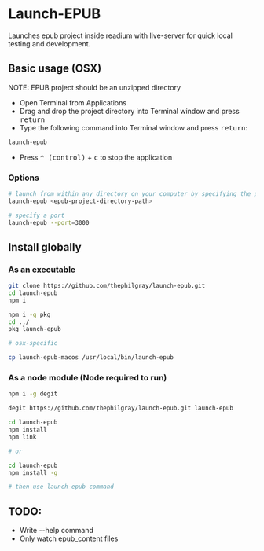 # Launch-EPUB

Launches epub project inside readium with live-server for quick local testing and development.

## Basic usage (OSX)

NOTE: EPUB project should be an unzipped directory

- Open Terminal from Applications
- Drag and drop the project directory into Terminal window and press <kbd>return</kbd>
- Type the following command into Terminal window and press <kbd>return</kbd>:

```bash
launch-epub
```

- Press <kbd>⌃ (control)</kbd> + <kbd>c</kbd> to stop the application

### Options

```bash
# launch from within any directory on your computer by specifying the project directory path
launch-epub <epub-project-directory-path>

# specify a port
launch-epub --port=3000
```

## Install globally

### As an executable

```bash
git clone https://github.com/thephilgray/launch-epub.git
cd launch-epub
npm i

npm i -g pkg
cd ../
pkg launch-epub

# osx-specific

cp launch-epub-macos /usr/local/bin/launch-epub

```

### As a node module (Node required to run)

```bash
npm i -g degit

degit https://github.com/thephilgray/launch-epub.git launch-epub

cd launch-epub
npm install
npm link

# or

cd launch-epub
npm install -g

# then use launch-epub command

```

## TODO:

- Write --help command
- Only watch epub_content files
